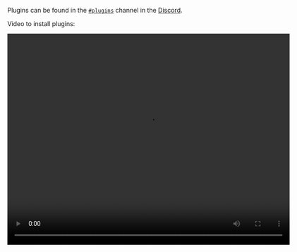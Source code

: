 Plugins can be found in the [`#plugins`](https://discord.com/channels/503045718102114305/551846012310782014) channel in the [Discord](https://discord.com/invite/78ZuWSq).

Video to install plugins:

<video width="640" height="480" controls>
  <source src="https://media.discordapp.net/attachments/510246773965455360/635515085195968523/2019-10-20_12-26-23.mp4" type="video/mp4">
  Your browser does not support the video tag.
</video>
